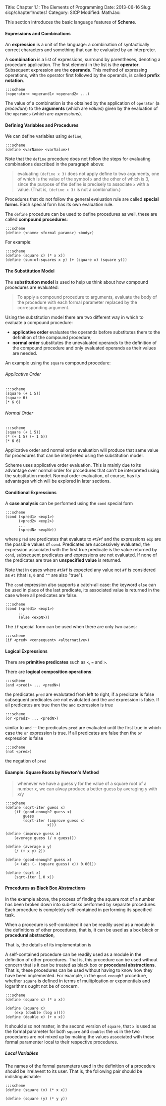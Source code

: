 Title: Chapter 1.1: The Elements of Programming
Date: 2013-06-16
Slug: sicp/chapter1/notes1
Category: SICP
Modified:
MathJax:

This section introduces the basic language features of __Scheme__.

#### Expressions and Combinations

An __expression__ is a unit of the language: a combination of
syntactically correct characters and something that can be evaluated
by an interpreter.

A __combination__ is a list of expressions, surround by parentheses,
denoting a procedure application. The first element in the list is the
__operator__. Subsequent expression are the __operands__. This method
of expressing operations, with the operator first followed by the
operands, is called __prefix notation__.

    :::scheme
    (<operator> <operand1> <operand2> ...)

The value of a combination is the obtained by the application of
`operator` (a _procedure_) to the __arguments__ (which are _values_)
given by the evaluation of the `operand`s (which are _expressions_).

#### Defining Variables and Procedures

We can define variables using `define`, 

    :::scheme
    (define <varName> <varValue>)
Note that the `define` procedure does not follow the steps for
evaluating combinations described in the paragraph above:
> evaluating `(define x 3)` does not apply define to two arguments,
> one of which is the value of the symbol `x` and the other of which
> is 3, since the purpose of the define is precisely to associate `x`
> with a value. (That is, `(define x 3)` is not a combination.)

Procedures that do not follow the general evaluation rule are called
__special forms__. Each special form has its own evaluation rule.

The `define` procedure can be used to define procedures as well, these
are called __compound procedures__:

    :::scheme
    (define (<name> <formal params>) <body>)

For example:

    :::scheme
    (define (square x) (* x x))
    (define (sum-of-squares x y) (+ (square x) (square y)))

#### The Substitution Model

The __substitution model__ is used to help us think about how compound
procedures are evaluated:
> To apply a compound procedure to arguments, evaluate the body of the
> procedure with each formal parameter replaced by the corresponding
> argument.

Using the substitution model there are two different way in which to
evaluate a compound procedure: 

* __applicative order__ evaluates the operands before substitutes them
to the definition of the compound procedure;
* __normal order__ substitutes the unevaluated operands to the
definition of the compound procedure and only evaluated operands as
their values are needed.

An example using the `square` compound procedure:

###### Applicative Order

    :::scheme
    (square (+ 1 5))
    (square 6)
    (* 6 6)

###### Normal Order

    :::scheme
    (square (+ 1 5))
    (* (+ 1 5) (+ 1 5))
    (* 6 6)

Applicative order and normal order evaluation will produce that same
value for procedures that can be interpreted using the substitution
model.

Scheme uses applicative order evaluation. This is mainly due to its
advantage over normal order for procedures that can't be interpreted
using the substitution model. Normal order evaluation, of course, has
its advantages which will be explored in later sections.

#### Conditional Expressions

A __case analysis__ can be performed using the `cond` special form

    :::scheme
    (cond (<pred1> <exp1>)
          (<pred2> <exp2>)
          ...
          (<predN> <expN>))
where `pred` are predicates that evaluate to `#t`/`#f` and the
expressions `exp` are the possible values of `cond`. Predicates are
successively evaluated, the expression associated with the first true
predicate is the value returned by `cond`, subsequent predicates and
expressions are not evaluated. If none of the predicates are true an
__unspecified value__ is returned.

Note that in cases where `#t`/`#f` is expected any value not `#f` is
considered as `#t` (that is, `0` and `""` are also "true").

The `cond` expression also supports a catch-all case: the keyword
`else` can be used in place of the last predicate, its associated
value is returned in the case where all predicates are false. 

    :::scheme
    (cond (<pred1> <exp1>)
          ...
          (else <expN>))

The `if` special form can be used when there are only two cases:

    :::scheme
    (if <pred> <consequent> <alternative>)

#### Logical Expressions

There are __primitive predicates__ such as `<`, `=` and `>`.

There are __logical composition operations__:

    :::scheme
    (and <pred1> ... <predN>)
the predicates `pred` are evalutated from left to right, if a
predicate is false subsequent predicates are not evalutated and the
`and` expression is false. If all predicates are true then the `and`
expression is true

    :::scheme
    (or <pred1> ... <predN>)
similar to `and` -- the predicates `pred` are evaluated until the
first true in which case the `or` expression is true. If all
predicates are false then the `or` expression is false

    :::scheme
    (not <pred>)
the negation of `pred`

#### Example: Square Roots by Newton's Method

> whenever we have a guess y for the value of a square root of a
> number x, we can alway produce a better guess by averaging y
> with x/y

    :::scheme
    (define (sqrt-iter guess x)
        (if (good-enough? guess x)
            guess
            (sqrt-iter (improve guess x)
                       x)))

    (define (improve guess x)
        (average guess (/ x guess)))

    (define (average x y)
        (/ (+ x y) 2))

    (define (good-enough? guess x)
        (< (abs (- (square guess) x)) 0.001))

    (define (sqrt x)
        (sqrt-iter 1.0 x))

#### Procedures as Black Box Abstractions

In the example above, the process of finding the square root of a
number has been broken down into sub-tasks performed by separate
procedures. Each procedure is completely self-contained in performing
its specified task.

When a procedure is self-contained it can be readily used as a module
in the definitions of other procedures, that is, it can be used as a
box block or __procedural abstraction__, 


That is, the details of its
implementation is 

A self-contained procedure can be readily used as a module in the
definition of other procedures. That is, this procedure can be used
without concern that is it can be treated as black box or
__procedural abstractions__. That is, these procedures can be used
without having to know how they have been implemented. For example, in
the `good-enough?` procedure, whether `square` is defined in terms of
mulitplcation or exponentials and logarithms ought not be of concern.

    :::scheme
    (define (square x) (* x x))

    (define (square x)
        (exp (double (log x))))
    (define (double x) (+ x x))

It should also not matter, in the second version of `square`, that `x`
is used as the formal parameter for both `square` and `double`: the
`x`s in the two procedures are not mixed up by making the values
associated with these formal paramenter local to their respective
procedures.

##### Local Variables
The names of the formal parameters used in the definition of a
procedure should be irrelavent to its user. That is,
the following pair should be indistinguishable:

    :::scheme
    (define (square (x) (* x x))

    (define (square (y) (* y y))


